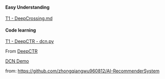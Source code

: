 #### Easy Understanding

[T1 - DeepCrossing.md](https://github.com/frankyangdev/aliyun-tianchi-DeepRecommendationModelLearning/blob/main/T1%20-%20DeepCrossing.md)

#### Code learning 

[T1 - DeepCTR - dcn.py](https://github.com/frankyangdev/aliyun-tianchi-DeepRecommendationModelLearning/blob/main/T1%20-%20DeepCTR%20-%20dcn.py)

From [DeepCTR](https://github.com/shenweichen/DeepCTR)

[DCN Demo](https://github.com/frankyangdev/AI-RecommenderSystem/tree/master/DeepCross)

from: https://github.com/zhongqiangwu960812/AI-RecommenderSystem
